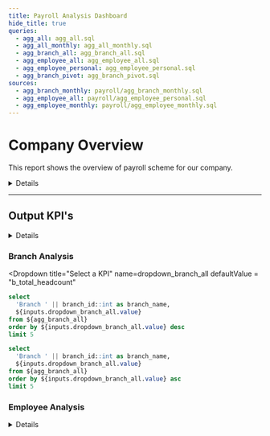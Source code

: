 ```yaml
---
title: Payroll Analysis Dashboard
hide_title: true
queries:
  - agg_all: agg_all.sql
  - agg_all_monthly: agg_all_monthly.sql
  - agg_branch_all: agg_branch_all.sql
  - agg_employee_all: agg_employee_all.sql
  - agg_employee_personal: agg_employee_personal.sql
  - agg_branch_pivot: agg_branch_pivot.sql
sources:
  - agg_branch_monthly: payroll/agg_branch_monthly.sql
  - agg_employee_all: payroll/agg_employee_personal.sql
  - agg_employee_monthly: payroll/agg_employee_monthly.sql
---
```


# Company Overview
This report shows the overview of payroll scheme for our company.

<center>
<Grid cols=3>
<BigValue
  data={agg_all}
  value=total_branch
  title="Total Branch"
/>
<BigValue
  data={agg_all}
  value=total_headcount
  title="Total Employees"
/>
<BigValue
  data={agg_all}
  value=total_salary_paid
  title="Total Paid salary"
  fmt='"Rp" #,##0.00,,," Bn"'
/>
</Grid>
</center>


<Details title='Show Charts'>

 
  <LineChart
    data={agg_all_monthly}
    x=year_month
    y=avg_daily_work_hours
    title="Average Daily Work Hours"
  />

  <LineChart
    data={agg_all_monthly}
    x=year_month
    y=avg_salary_per_hour
    yFmt='#,##0.00," k"'
    title="Average Salary per Hour"
  />
  
From the charts above we can have some insights such as:

  1. Both charts show a period of stability during 2020. While work hours remained stable around 8 hours per day, the average salary per hour remained very low, indicating that the cost per hour of work was kept consistently low.
  2. At the end of 2020, there’s a slight increase in average daily work hours, and a more pronounced spike in average salary per hour. This could indicate a late-year adjustment, possibly due to end-of-year bonuses, overtime, or adjustments in payroll practices.
  3. The significant drop in the average salary per hour right after the initial period will be worth investigating. One hypotheses is that there are several peoples who worked far from the minimum required working hours that still got paid


</Details>

---

## Output KPI's

<Details title="Why these analysis?">

Dividing the payroll scheme analysis into branch-wise and personal/employee-wise categories can provide a comprehensive and multi-faceted understanding of how resources are utilized and how compensation impacts both individual employees and the organization as a whole:

  1. **Branch Analysis**: Analyzing payroll at the branch level allows us to see how resources are allocated across different branches
  2. **Employee Analysis**: Analyzing payroll on a personal level allows you to assess whether employees are being compensated fairly in relation to their contributions

</Details>

### Branch Analysis

<Dropdown
  title="Select a KPI"
  name=dropdown_branch_all
  defaultValue = "b_total_headcount"
>
  <DropdownOption valueLabel="Number of Employees" value="b_total_headcount"/>
  <DropdownOption valueLabel="Average Daily Working Hours" value="b_avg_daily_workhour"/>
  <DropdownOption valueLabel="Average Hourly Salary" value="b_avg_salary_hour"/>
</Dropdown>

```sql top5branch
select
  'Branch ' || branch_id::int as branch_name,
  ${inputs.dropdown_branch_all.value}
from ${agg_branch_all}
order by ${inputs.dropdown_branch_all.value} desc
limit 5
```
```sql bot5branch
select
  'Branch ' || branch_id::int as branch_name,
  ${inputs.dropdown_branch_all.value}
from ${agg_branch_all}
order by ${inputs.dropdown_branch_all.value} asc
limit 5
```

<center>
<Grid cols=2>
<BarChart
  data={top5branch}
  x=branch_name
  y={inputs.dropdown_branch_all.value}
  swapXY=true
  title='Top 5 Branch with Highest {inputs.dropdown_branch_all.label}'
/>
<BarChart
  data={bot5branch}
  x=branch_name
  y={inputs.dropdown_branch_all.value}
  swapXY=true
  sort = false
  title='Top 5 Branch with Lowest {inputs.dropdown_branch_all.label}'
/>
</Grid>
</center>

<BarChart
  data={agg_branch_pivot}
  x=branch_name
  y=hourly_salary
  series=salary_type
  type=stacked100
  sort=false
/>
### Employee Analysis

<center>
<Grid cols=3>
<BigValue
  data={agg_employee_all}
  value=avg_tenure
  title="Average Tenure"
/>
<BigValue
  data={agg_employee_all}
  value=avg_workhours_ratio
  title="Average Working Hours Ratio"
/>
<BigValue
  data={agg_employee_all}
  value=avg_salary_per_hour
  title="Average Hourly Salary"
  fmt='"Rp" #,##0.00," k"'
/>
</Grid>
</center>

<center>
<ScatterPlot
  data={agg_employee_personal}
  x=e_workhours_ratio
  y=e_hourly_salary
  series=is_resigned
  xAxisTitle='Working Hours Ratio'
  yAxisTitle='Average Salary per Hour'
/>
</center>

<Details title="What is Working Hours Ratio?">

Working hours ratio can be defined as how much the actual working hours done by employees compared to *ideal* working hours. The *ideal working hours* itself derived from the standard of average working days during the employees' working period. This metric is taken to measure employees compliance and actual productivity. From the *scatter plot* above we can see that:

  1. Majority compliance: Majority of employees are located around 1.00, means that their working hours are as expected
  2. Extreme Outlierss: There is an employee that is almost not working at all, stated by working hours ratio is around 0.06 eventhough having the highest average hourly salary. This finding should be investigated further to find the possible causation of this anomaly.

</Details>

